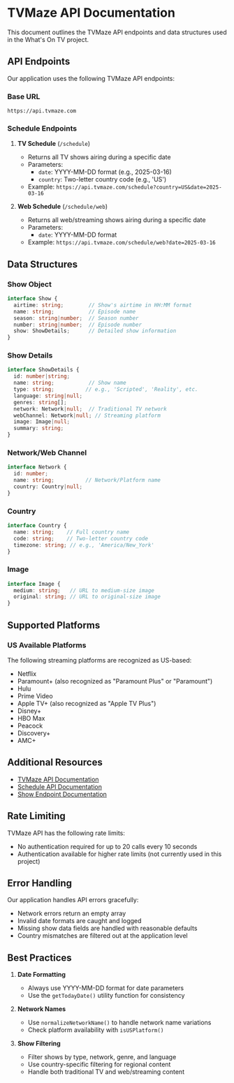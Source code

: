 # TVMaze API Documentation

This document outlines the TVMaze API endpoints and data structures used in the What's On TV project.

## API Endpoints

Our application uses the following TVMaze API endpoints:

### Base URL
```
https://api.tvmaze.com
```

### Schedule Endpoints

1. **TV Schedule** (`/schedule`)
   - Returns all TV shows airing during a specific date
   - Parameters:
     - `date`: YYYY-MM-DD format (e.g., 2025-03-16)
     - `country`: Two-letter country code (e.g., 'US')
   - Example: `https://api.tvmaze.com/schedule?country=US&date=2025-03-16`

2. **Web Schedule** (`/schedule/web`)
   - Returns all web/streaming shows airing during a specific date
   - Parameters:
     - `date`: YYYY-MM-DD format
   - Example: `https://api.tvmaze.com/schedule/web?date=2025-03-16`

## Data Structures

### Show Object
```typescript
interface Show {
  airtime: string;        // Show's airtime in HH:MM format
  name: string;           // Episode name
  season: string|number;  // Season number
  number: string|number;  // Episode number
  show: ShowDetails;      // Detailed show information
}
```

### Show Details
```typescript
interface ShowDetails {
  id: number|string;
  name: string;           // Show name
  type: string;          // e.g., 'Scripted', 'Reality', etc.
  language: string|null;
  genres: string[];
  network: Network|null;  // Traditional TV network
  webChannel: Network|null; // Streaming platform
  image: Image|null;
  summary: string;
}
```

### Network/Web Channel
```typescript
interface Network {
  id: number;
  name: string;          // Network/Platform name
  country: Country|null;
}
```

### Country
```typescript
interface Country {
  name: string;    // Full country name
  code: string;    // Two-letter country code
  timezone: string; // e.g., 'America/New_York'
}
```

### Image
```typescript
interface Image {
  medium: string;   // URL to medium-size image
  original: string; // URL to original-size image
}
```

## Supported Platforms

### US Available Platforms
The following streaming platforms are recognized as US-based:
- Netflix
- Paramount+ (also recognized as "Paramount Plus" or "Paramount")
- Hulu
- Prime Video
- Apple TV+ (also recognized as "Apple TV Plus")
- Disney+
- HBO Max
- Peacock
- Discovery+
- AMC+

## Additional Resources

- [TVMaze API Documentation](https://www.tvmaze.com/api)
- [Schedule API Documentation](https://www.tvmaze.com/api#schedule)
- [Show Endpoint Documentation](https://www.tvmaze.com/api#shows)

## Rate Limiting

TVMaze API has the following rate limits:
- No authentication required for up to 20 calls every 10 seconds
- Authentication available for higher rate limits (not currently used in this project)

## Error Handling

Our application handles API errors gracefully:
- Network errors return an empty array
- Invalid date formats are caught and logged
- Missing show data fields are handled with reasonable defaults
- Country mismatches are filtered out at the application level

## Best Practices

1. **Date Formatting**
   - Always use YYYY-MM-DD format for date parameters
   - Use the `getTodayDate()` utility function for consistency

2. **Network Names**
   - Use `normalizeNetworkName()` to handle network name variations
   - Check platform availability with `isUSPlatform()`

3. **Show Filtering**
   - Filter shows by type, network, genre, and language
   - Use country-specific filtering for regional content
   - Handle both traditional TV and web/streaming content
